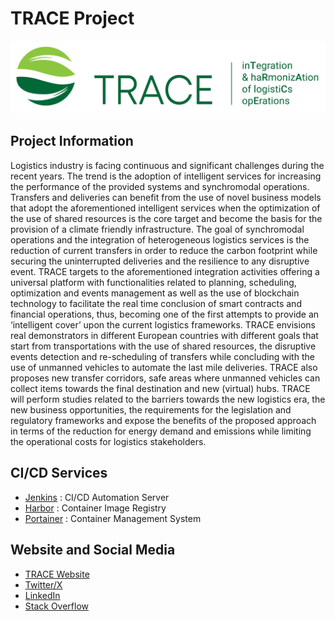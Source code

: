 # TRACE Project

![TRACE Logo](https://github.com/trace-project-eu/.github/blob/master/images/trace_logo.png)

## Project Information

Logistics industry is facing continuous and significant challenges during the recent years. The trend is the adoption of intelligent services for increasing the performance of the provided systems and synchromodal operations. Transfers and deliveries can benefit from the use of novel business models that adopt the aforementioned intelligent services when the optimization of the use of shared resources is the core target and become the basis for the provision of a climate friendly infrastructure. The goal of synchromodal operations and the integration of heterogeneous logistics services is the reduction of current transfers in order to reduce the carbon footprint while securing the uninterrupted deliveries and the resilience to any disruptive event. TRACE targets to the aforementioned integration activities offering a universal platform with functionalities related to planning, scheduling, optimization and events management as well as the use of blockchain technology to facilitate the real time conclusion of smart contracts and financial operations, thus, becoming one of the first attempts to provide an ‘intelligent cover’ upon the current logistics frameworks. TRACE envisions real demonstrators in different European countries with different goals that start from transportations with the use of shared resources, the disruptive events detection and re-scheduling of transfers while concluding with the use of unmanned vehicles to automate the last mile deliveries. TRACE also proposes new transfer corridors, safe areas where unmanned vehicles can collect items towards the final destination and new (virtual) hubs. TRACE will perform studies related to the barriers towards the new logistics era, the new business opportunities, the requirements for the legislation and regulatory frameworks and expose the benefits of the proposed approach in terms of the reduction for energy demand and emissions while limiting the operational costs for logistics stakeholders.

## CI/CD Services

* [Jenkins](https://jenkins.trace.rid-intrasoft.eu) : CI/CD Automation Server
* [Harbor](https://harbor.trace.rid-intrasoft.eu) : Container Image Registry
* [Portainer](https://portainer.trace.rid-intrasoft.eu) : Container Management System

## Website and Social Media

* [TRACE Website](https://trace-horizon.eu/)
* [Twitter/X](https://twitter.com/TRACE_HORIZON)
* [LinkedIn](https://www.linkedin.com/company/trace-horizon-project/https://www.linkedin.com/company/trace-horizon-project/)
* [Stack Overflow](https://stackoverflow.com/users/22865582/trace)
